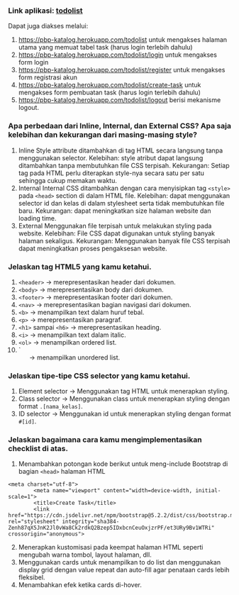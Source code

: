 ### Link aplikasi: [todolist](https://pbp-katalog.herokuapp.com/todolist)
Dapat juga diakses melalui:
1. https://pbp-katalog.herokuapp.com/todolist untuk mengakses halaman utama yang memuat tabel task (harus login terlebih dahulu)
2. https://pbp-katalog.herokuapp.com/todolist/login untuk mengakses form login
3. https://pbp-katalog.herokuapp.com/todolist/register untuk mengakses form registrasi akun
4. https://pbp-katalog.herokuapp.com/todolist/create-task untuk mengakses form pembuatan task (harus login terlebih dahulu)
5. https://pbp-katalog.herokuapp.com/todolist/logout berisi mekanisme logout.

### Apa perbedaan dari Inline, Internal, dan External CSS? Apa saja kelebihan dan kekurangan dari masing-masing style?
1. Inline
Style attribute ditambahkan di tag HTML secara langsung tanpa menggunakan selector.
Kelebihan: style atribut dapat langsung ditambahkan tanpa membutuhkan file CSS terpisah.
Kekurangan: Setiap tag pada HTML perlu diterapkan style-nya secara satu per satu sehingga cukup memakan waktu.
2. Internal
Internal CSS ditambahkan dengan cara menyisipkan tag `<style>` pada
`<head>` section di dalam HTML file. 
Kelebihan: dapat menggunakan selector id dan kelas di dalam stylesheet serta tidak membutuhkan
file baru.
Kekurangan: dapat meningkatkan size halaman website dan loading time.
3. External
Menggunakan file terpisah untuk melakukan styling pada website.
Kelebihan: File CSS dapat digunakan untuk styling banyak halaman sekaligus.
Kekurangan: Menggunakan banyak file CSS terpisah dapat meningkatkan proses pengaksesan website.

### Jelaskan tag HTML5 yang kamu ketahui.
1. `<header>` -> merepresentasikan header dari dokumen.
2. `<body>` -> merepresentasikan body dari dokumen.
3. `<footer>` -> merepresentasikan footer dari dokumen.
4. `<nav>` -> merepresentasikan bagian navigasi dari dokumen.
5. `<b>` -> menampilkan text dalam huruf tebal.
6. `<p>` -> merepresentasikan paragraf.
7. `<h1>` sampai `<h6>` -> merepresentasikan heading.
8. `<i>` -> menampilkan text dalam italic.
9. `<ol>` -> menampilkan ordered list.
10. `<ul> -> menampilkan unordered list.

### Jelaskan tipe-tipe CSS selector yang kamu ketahui.
1. Element selector
-> Menggunakan tag HTML untuk menerapkan styling.
2. Class selector
-> Menggunakan class untuk menerapkan styling dengan format `.[nama_kelas]`.
3. ID selector
-> Menggunakan id untuk menerapkan styling dengan format `#[id]`.

### Jelaskan bagaimana cara kamu mengimplementasikan checklist di atas.
1. Menambahkan potongan kode berikut untuk meng-include Bootstrap di bagian `<head>` halaman HTML
```
<meta charset="utf-8">
        <meta name="viewport" content="width=device-width, initial-scale=1">
        <title>Create Task</title>
        <link href="https://cdn.jsdelivr.net/npm/bootstrap@5.2.2/dist/css/bootstrap.min.css" rel="stylesheet" integrity="sha384-Zenh87qX5JnK2Jl0vWa8Ck2rdkQ2Bzep5IDxbcnCeuOxjzrPF/et3URy9Bv1WTRi" crossorigin="anonymous">
```
2. Menerapkan kustomisasi pada keempat halaman HTML seperti mengubah warna tombol, layout halaman, dll.
3. Menggunakan cards untuk menampilkan to do list dan menggunakan display grid dengan value repeat dan auto-fill agar penataan cards lebih fleksibel.
4. Menambahkan efek ketika cards di-hover.
